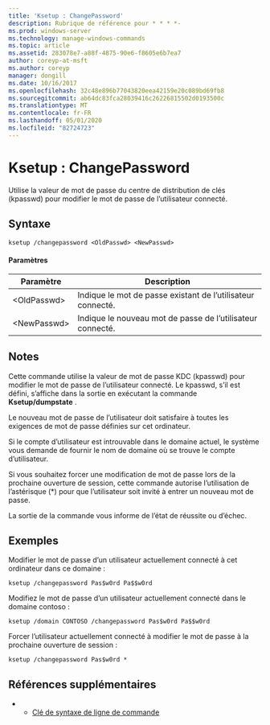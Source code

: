 ```yaml
---
title: 'Ksetup : ChangePassword'
description: Rubrique de référence pour * * * *-
ms.prod: windows-server
ms.technology: manage-windows-commands
ms.topic: article
ms.assetid: 283078e7-a88f-4875-90e6-f8605e6b7ea7
author: coreyp-at-msft
ms.author: coreyp
manager: dongill
ms.date: 10/16/2017
ms.openlocfilehash: 32c48e896b77043820eea42159e20c089bd69fb8
ms.sourcegitcommit: ab64dc83fca28039416c26226815502d0193500c
ms.translationtype: MT
ms.contentlocale: fr-FR
ms.lasthandoff: 05/01/2020
ms.locfileid: "82724723"
---
```

# <a name="ksetupchangepassword"></a>Ksetup : ChangePassword



Utilise la valeur de mot de passe du centre de distribution de clés (kpasswd) pour modifier le mot de passe de l’utilisateur connecté.

## <a name="syntax"></a>Syntaxe

```
ksetup /changepassword <OldPasswd> <NewPasswd>
```

#### <a name="parameters"></a>Paramètres

|Paramètre|Description|
|---------|-----------|
|\<OldPasswd>|Indique le mot de passe existant de l’utilisateur connecté.|
|\<NewPasswd>|Indique le nouveau mot de passe de l’utilisateur connecté.|

## <a name="remarks"></a>Notes 

Cette commande utilise la valeur de mot de passe KDC (kpasswd) pour modifier le mot de passe de l’utilisateur connecté. Le kpasswd, s’il est défini, s’affiche dans la sortie en exécutant la commande **Ksetup/dumpstate** .

Le nouveau mot de passe de l’utilisateur doit satisfaire à toutes les exigences de mot de passe définies sur cet ordinateur.

Si le compte d’utilisateur est introuvable dans le domaine actuel, le système vous demande de fournir le nom de domaine où se trouve le compte d’utilisateur.

Si vous souhaitez forcer une modification de mot de passe lors de la prochaine ouverture de session, cette commande autorise l’utilisation de l’astérisque (*) pour que l’utilisateur soit invité à entrer un nouveau mot de passe.

La sortie de la commande vous informe de l’état de réussite ou d’échec.

## <a name="examples"></a>Exemples

Modifier le mot de passe d’un utilisateur actuellement connecté à cet ordinateur dans ce domaine :
```
ksetup /changepassword Pas$w0rd Pa$$w0rd
```
Modifiez le mot de passe d’un utilisateur actuellement connecté dans le domaine contoso :
```
ksetup /domain CONTOSO /changepassword Pas$w0rd Pa$$w0rd
```
Forcer l’utilisateur actuellement connecté à modifier le mot de passe à la prochaine ouverture de session :
```
ksetup /changepassword Pas$w0rd *
```

## <a name="additional-references"></a>Références supplémentaires

-   - [Clé de syntaxe de ligne de commande](command-line-syntax-key.md)